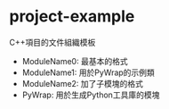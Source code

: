 # project-example

C++項目的文件組織模板

- ModuleName0: 最基本的格式
- ModuleName1: 用於PyWrap的示例類
- ModuleName2: 加了子模塊的格式
- PyWrap: 用於生成Python工具庫的模塊
